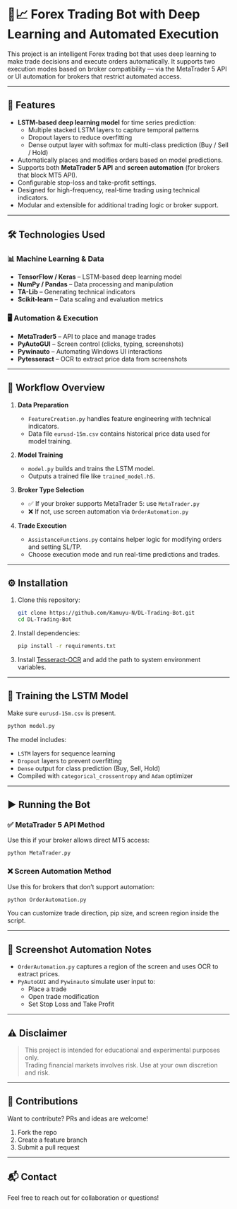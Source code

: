# 🧠📈 Forex Trading Bot with Deep Learning and Automated Execution

This project is an intelligent Forex trading bot that uses deep learning to make trade decisions and execute orders automatically. It supports two execution modes based on broker compatibility — via the MetaTrader 5 API or UI automation for brokers that restrict automated access.

---

## 🚀 Features

- **LSTM-based deep learning model** for time series prediction:
  - Multiple stacked LSTM layers to capture temporal patterns
  - Dropout layers to reduce overfitting
  - Dense output layer with softmax for multi-class prediction (Buy / Sell / Hold)
- Automatically places and modifies orders based on model predictions.
- Supports both **MetaTrader 5 API** and **screen automation** (for brokers that block MT5 API).
- Configurable stop-loss and take-profit settings.
- Designed for high-frequency, real-time trading using technical indicators.
- Modular and extensible for additional trading logic or broker support.

---

## 🛠️ Technologies Used

### 📊 Machine Learning & Data
- **TensorFlow / Keras** – LSTM-based deep learning model  
- **NumPy / Pandas** – Data processing and manipulation  
- **TA-Lib** – Generating technical indicators  
- **Scikit-learn** – Data scaling and evaluation metrics  

### 🖥️ Automation & Execution
- **MetaTrader5** – API to place and manage trades  
- **PyAutoGUI** – Screen control (clicks, typing, screenshots)  
- **Pywinauto** – Automating Windows UI interactions  
- **Pytesseract** – OCR to extract price data from screenshots  

---

## 🔁 Workflow Overview

1. **Data Preparation**  
   - `FeatureCreation.py` handles feature engineering with technical indicators.
   - Data file `eurusd-15m.csv` contains historical price data used for model training.

2. **Model Training**  
   - `model.py` builds and trains the LSTM model.
   - Outputs a trained file like `trained_model.h5`.

3. **Broker Type Selection**
   - ✅ If your broker supports MetaTrader 5: use `MetaTrader.py`
   - ❌ If not, use screen automation via `OrderAutomation.py`

4. **Trade Execution**
   - `AssistanceFunctions.py` contains helper logic for modifying orders and setting SL/TP.
   - Choose execution mode and run real-time predictions and trades.

---

## ⚙️ Installation

1. Clone this repository:
   ```bash
   git clone https://github.com/Kamuyu-N/DL-Trading-Bot.git
   cd DL-Trading-Bot
   ```

2. Install dependencies:
   ```bash
   pip install -r requirements.txt
   ```

3. Install [Tesseract-OCR](https://github.com/tesseract-ocr/tesseract) and add the path to system environment variables.

---

## 🧠 Training the LSTM Model

Make sure `eurusd-15m.csv` is present.

```bash
python model.py
```

The model includes:
- `LSTM` layers for sequence learning  
- `Dropout` layers to prevent overfitting  
- `Dense` output for class prediction (Buy, Sell, Hold)  
- Compiled with `categorical_crossentropy` and `Adam` optimizer

---

## ▶️ Running the Bot

### ✅ MetaTrader 5 API Method

Use this if your broker allows direct MT5 access:

```bash
python MetaTrader.py
```

### ❌ Screen Automation Method

Use this for brokers that don’t support automation:

```bash
python OrderAutomation.py
```

You can customize trade direction, pip size, and screen region inside the script.

---

## 📸 Screenshot Automation Notes

- `OrderAutomation.py` captures a region of the screen and uses OCR to extract prices.
- `PyAutoGUI` and `Pywinauto` simulate user input to:
  - Place a trade
  - Open trade modification
  - Set Stop Loss and Take Profit

---

## ⚠️ Disclaimer

> This project is intended for educational and experimental purposes only.  
> Trading financial markets involves risk. Use at your own discretion and risk.

---

## 🤝 Contributions

Want to contribute? PRs and ideas are welcome!

1. Fork the repo  
2. Create a feature branch  
3. Submit a pull request  

---

## 📬 Contact

Feel free to reach out for collaboration or questions!
